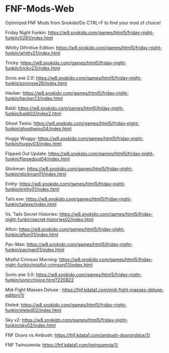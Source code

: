 # FNF-Mods-Web

Optimized FNF Mods from Snokido!Do CTRL+F to find your mod of choice!

Friday Night Funkin: https://w8.snokido.com/games/html5/friday-night-funkin/0281/index.html

Whitty Difinitive Edition: https://w8.snokido.com/games/html5/friday-night-funkin/whitty21/index.html

Tricky: https://w8.snokido.com/games/html5/friday-night-funkin/tricky23/index.html

Sonic.exe 2.0: https://w8.snokido.com/games/html5/friday-night-funkin/sonicexe26/index.html

Hecker: https://w8.snokido.com/games/html5/friday-night-funkin/hecker23/index.html

Baldi: https://w8.snokido.com/games/html5/friday-night-funkin/baldi02/index2.html

Ghost Twins: https://w8.snokido.com/games/html5/friday-night-funkin/ghosttwins04/index.html

Huggy Wuggy: https://w8.snokido.com/games/html5/friday-night-funkin/huggy03/index.html

Flipped Out Update: https://w8.snokido.com/games/html5/friday-night-funkin/flippedout04/index.html

Stickman: https://w8.snokido.com/games/html5/friday-night-funkin/stickman01/index.html

Entity: https://w8.snokido.com/games/html5/friday-night-funkin/entity01/index.html

Tails.exe: https://w8.snokido.com/games/html5/friday-night-funkin/tailexe/index.html

Vs. Tails Secret Histories: https://w8.snokido.com/games/html5/friday-night-funkin/secret-histories02/index.html

Afton: https://w8.snokido.com/games/html5/friday-night-funkin/afton01/index.html

Pac-Man: https://w8.snokido.com/games/html5/friday-night-funkin/pacman01/index.html

Mistful Crimson Morning: https://w8.snokido.com/games/html5/friday-night-funkin/mistful-crimson01/index.html

Sonic.exe 3.0: https://w8.snokido.com/games/html5/friday-night-funkin/sonicchoice.html?220822

Mid-Fight Masses Deluxe : https://fnf.kdata1.com/mid-fight-masses-deluxe-edition/1/

Eteled: https://w8.snokido.com/games/html5/friday-night-funkin/eteled02/index.html

Sky v2: https://w8.snokido.com/games/html5/friday-night-funkin/sky02/index.html

FNF Doors vs Ambush: https://fnf.kdata1.com/ambush-doorsroblox/1/

FNF Twinsomnia: https://fnf.kdata1.com/twinsomnia/1/
